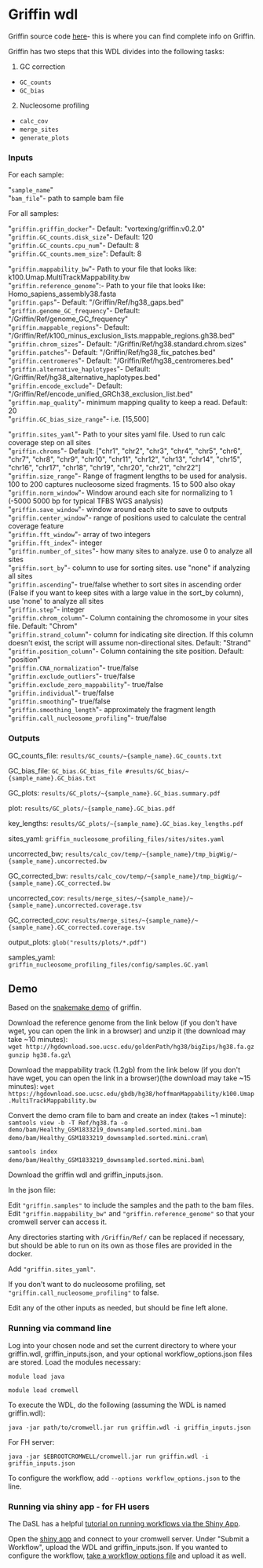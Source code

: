 # Griffin wdl
Griffin source code [here](https://github.com/GavinHaLab/Griffin)- this is where you can find complete info on Griffin.

Griffin has two steps that this WDL divides into the following tasks:
1) GC correction
  -  `GC_counts`
  -  `GC_bias`
2) Nucleosome profiling
  - `calc_cov`
  - `merge_sites`
  - `generate_plots`

### Inputs
For each sample:

"`sample_name`"  
"`bam_file`"- path to sample bam file  

For all samples:

"`griffin.griffin_docker`"- Default: "vortexing/griffin:v0.2.0"  
"`griffin.GC_counts.disk_size`"- Default: 120  
"`griffin.GC_counts.cpu_num`"- Default: 8  
"`griffin.GC_counts.mem_size`": Default: 8  

"`griffin.mappability_bw`"- Path to your file that looks like: k100.Umap.MultiTrackMappability.bw  
"`griffin.reference_genome`":- Path to your file that looks like: Homo_sapiens_assembly38.fasta  
"`griffin.gaps`"- Default: "/Griffin/Ref/hg38_gaps.bed"  
"`griffin.genome_GC_frequency`"- Default: "/Griffin/Ref/genome_GC_frequency"  
"`griffin.mappable_regions`"- Default: "/Griffin/Ref/k100_minus_exclusion_lists.mappable_regions.gh38.bed"  
"`griffin.chrom_sizes`"- Default: "/Griffin/Ref/hg38.standard.chrom.sizes"  
"`griffin.patches`"- Default: "/Griffin/Ref/hg38_fix_patches.bed"  
"`griffin.centromeres`"- Default: "/Griffin/Ref/hg38_centromeres.bed"  
"`griffin.alternative_haplotypes`"- Default: "/Griffin/Ref/hg38_alternative_haplotypes.bed"  
"`griffin.encode_exclude`"- Default: "/Griffin/Ref/encode_unified_GRCh38_exclusion_list.bed"  
"`griffin.map_quality`"- minimum mapping quality to keep a read. Default: 20  
"`griffin.GC_bias_size_range`"- i.e. [15,500]  

"`griffin.sites_yaml`"- Path to your sites yaml file. Used to run calc coverage step on all sites  
"`griffin.chroms`"- Default: ["chr1", "chr2", "chr3", "chr4", "chr5", "chr6", "chr7", "chr8", "chr9", "chr10", "chr11", "chr12", "chr13", "chr14", "chr15", "chr16", "chr17", "chr18", "chr19", "chr20", "chr21", "chr22"]  
"`griffin.size_range`"- Range of fragment lengths to be used for analysis. 100 to 200 captures nucleosome sized fragments. 15 to 500 also okay  
"`griffin.norm_window`"- Window around each site for normalizing to 1 (-5000 5000 bp for typical TFBS WGS analysis)  
"`griffin.save_window`"- window around each site to save to outputs  
"`griffin.center_window`"- range of positions used to calculate the central coverage feature  
"`griffin.fft_window`"- array of two integers  
"`griffin.fft_index`"-  integer  
"`griffin.number_of_sites`"- how many sites to analyze. use 0 to analyze all sites  
"`griffin.sort_by`"- column to use for sorting sites. use "none" if analyzing all sites  
"`griffin.ascending`"- true/false whether to sort sites in ascending order (False if you want to keep sites with a large value in the sort_by column), use 'none' to analyze all sites  
"`griffin.step`"- integer  
"`griffin.chrom_column`"- Column containing the chromosome in your sites file. Default: "Chrom"  
"`griffin.strand_column`"- column for indicating site direction. If this column doesn't exist, the script will assume non-directional sites. Default: "Strand"  
"`griffin.position_column`"- Column containing the site position. Default: "position"  
"`griffin.CNA_normalization`"- true/false  
"`griffin.exclude_outliers`"- true/false  
"`griffin.exclude_zero_mappability`"- true/false  
"`griffin.individual`"- true/false  
"`griffin.smoothing`"- true/false  
"`griffin.smoothing_length`"- approximately the fragment length  
"`griffin.call_nucleosome_profiling`"- true/false

### Outputs
GC_counts_file: `results/GC_counts/~{sample_name}.GC_counts.txt`

GC_bias_file: `GC_bias.GC_bias_file #results/GC_bias/~{sample_name}.GC_bias.txt`

GC_plots: `results/GC_plots/~{sample_name}.GC_bias.summary.pdf`

plot: `results/GC_plots/~{sample_name}.GC_bias.pdf`

key_lengths: `results/GC_plots/~{sample_name}.GC_bias.key_lengths.pdf`

sites_yaml: `griffin_nucleosome_profiling_files/sites/sites.yaml`

uncorrected_bw; `results/calc_cov/temp/~{sample_name}/tmp_bigWig/~{sample_name}.uncorrected.bw`

GC_corrected_bw: `results/calc_cov/temp/~{sample_name}/tmp_bigWig/~{sample_name}.GC_corrected.bw`

uncorrected_cov: `results/merge_sites/~{sample_name}/~{sample_name}.uncorrected.coverage.tsv`

GC_corrected_cov: `results/merge_sites/~{sample_name}/~{sample_name}.GC_corrected.coverage.tsv`

output_plots: `glob("results/plots/*.pdf")`

samples_yaml: `griffin_nucleosome_profiling_files/config/samples.GC.yaml`


## Demo

Based on the [snakemake demo](https://github.com/adoebley/Griffin/wiki) of griffin.

Download the reference genome from the link below (if you don't have wget, you can open the link in a browser) and unzip it (the download may take ~10 minutes):\
`wget http://hgdownload.soe.ucsc.edu/goldenPath/hg38/bigZips/hg38.fa.gz`\
`gunzip hg38.fa.gz`\

Download the mappability track (1.2gb) from the link below (if you don't have wget, you can open the link in a browser)(the download may take ~15 minutes):
`wget https://hgdownload.soe.ucsc.edu/gbdb/hg38/hoffmanMappability/k100.Umap.MultiTrackMappability.bw`

Convert the demo cram file to bam and create an index (takes ~1 minute):
`samtools view -b -T Ref/hg38.fa -o demo/bam/Healthy_GSM1833219_downsampled.sorted.mini.bam`\
`demo/bam/Healthy_GSM1833219_downsampled.sorted.mini.cram`\

`samtools index demo/bam/Healthy_GSM1833219_downsampled.sorted.mini.bam`\

Download the griffin wdl and griffin_inputs.json. 

In the json file:

Edit `"griffin.samples"` to include the samples and the path to the bam files. Edit `"griffin.mappability_bw"` and `"griffin.reference_genome"` so that your cromwell server can access it.

Any directories starting with `/Griffin/Ref/` can be replaced if necessary, but should be able to run on its own as those files are provided in the docker. 

Add `"griffin.sites_yaml"`.

If you don't want to do nucleosome profiling, set `"griffin.call_nucleosome_profiling"` to false.

Edit any of the other inputs as needed, but should be fine left alone.

### Running via command line
Log into your chosen node and set the current directory to where your griffin.wdl, griffin_inputs.json, and your optional workflow_options.json files are stored. Load the modules necessary:

`module load java`

`module load cromwell`

To execute the WDL, do the following (assuming the WDL is named griffin.wdl):

`java -jar path/to/cromwell.jar run griffin.wdl -i griffin_inputs.json`

For FH server:

`java -jar $EBROOTCROMWELL/cromwell.jar run griffin.wdl -i griffin_inputs.json`

To configure the workflow, add `--options workflow_options.json` to the line.

### Running via shiny app - for FH users

The DaSL has a helpful [tutorial on running workflows via the Shiny App](https://hutchdatascience.org/FH_WDL101_Cromwell/using-shiny-to-manage-workflows.html).

Open the [shiny app](https://cromwellapp.fredhutch.org/) and connect to your cromwell server. Under "Submit a Workflow", upload the WDL and griffin_inputs.json. If you wanted to configure the workflow, [take a workflow options file](https://github.com/GavinHaLab/WDL_Pipelines/tree/main/workflow-options) and upload it as well.
